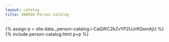 ```yaml
---
layout: catalog
title: SWERIK Person Catalog
---
```

{% assign p = site.data._person-catalog.i-CaQWC2kZvYP2UJrKQsmAjU %}
{% include person-catalog.html p=p %}


